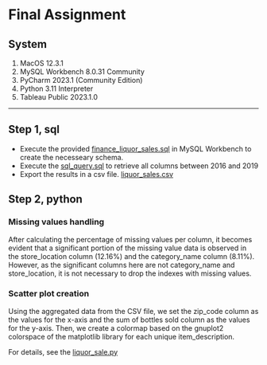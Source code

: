 # Final Assignment

## System
1. MacOS 12.3.1
2. MySQL Workbench 8.0.31 Community
3. PyCharm 2023.1 (Community Edition)
4. Python 3.11 Interpreter
5. Tableau Public 2023.1.0

---

## Step 1, sql

- Execute the provided [finance_liquor_sales.sql](https://github.com/Workearly/Final-Assignment/blob/main/finance_liquor_sales.sql) in MySQL Workbench to create the necesseary schema.
- Execute the [sql_query.sql](https://github.com/fdiamant/workearly_final_assignment/blob/main/sql_query.sql) to retrieve all columns between 2016 and 2019
- Export the results in a csv file. [liquor_sales.csv](https://github.com/fdiamant/workearly_final_assignment/blob/main/liquor_sales.csv)

## Step 2, python

### Missing values handling

After calculating the percentage of missing values per column, it becomes evident that a significant portion of the missing value data is observed in the store_location column (12.16%) and the category_name column (8.11%). However, as the significant columns here are not category_name and store_location, it is not necessary to drop the indexes with missing values.

### Scatter plot creation

Using the aggregated data from the CSV file, we set the zip_code column as the values for the x-axis and the sum of bottles sold column as the values for the y-axis. Then, we create a colormap based on the gnuplot2 colorspace of the matplotlib library for each unique item_description.

For details, see the [liquor_sale.py](https://github.com/fdiamant/workearly_final_assignment/blob/main/liquor_sales.py)